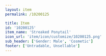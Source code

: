 ```yaml
---
layout: item
permalink: /10200125

title: Item
id: '10200125'
item_name: 'Streaked Ponytail'
icon_url: 'item/icon/customize/10200125.png'
sub_header: ['Gender: Male', 'Cosmetic']
footer: ['Untradable, Unsellable']
---
```

